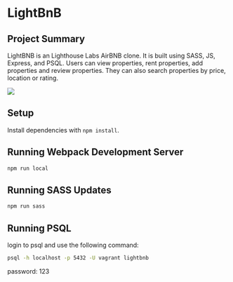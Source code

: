 # LightBnB

## Project Summary

LightBNB is an Lighthouse Labs AirBNB clone. It is built using SASS, JS, Express, and PSQL. Users can view properties, rent properties, add properties and review properties. They can also search properties by price, location or rating.

![](LightBNB.gif)

## Setup

Install dependencies with `npm install`.

## Running Webpack Development Server
```sh
npm run local
```

## Running SASS Updates
```sh
npm run sass
```

## Running PSQL
login to psql and use the following command:
```sh
psql -h localhost -p 5432 -U vagrant lightbnb
```
password: 123

